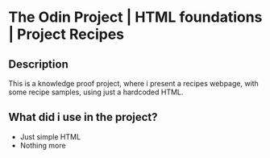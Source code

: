# The Odin Project | HTML foundations | Project Recipes

## Description

This is a knowledge proof project, where i present a recipes webpage, with some recipe samples, using just a hardcoded HTML.

## What did i use in the project?

- Just simple HTML
- Nothing more
